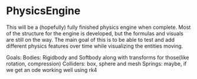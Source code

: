 # PhysicsEngine

This will be a (hopefully) fully finished physics engine when complete. Most of the structure for the engine is developed, but the formulas and visuals are still on the way. The main goal of this is to be able to test and add different physics features over time while visualizing the entities moving. 

Goals:
Bodies: Rigidbody and Softbody along with transforms for those(like rotation, compression) 
Colliders: box, sphere and mesh
Springs: maybe, if we get an ode working well using rk4
